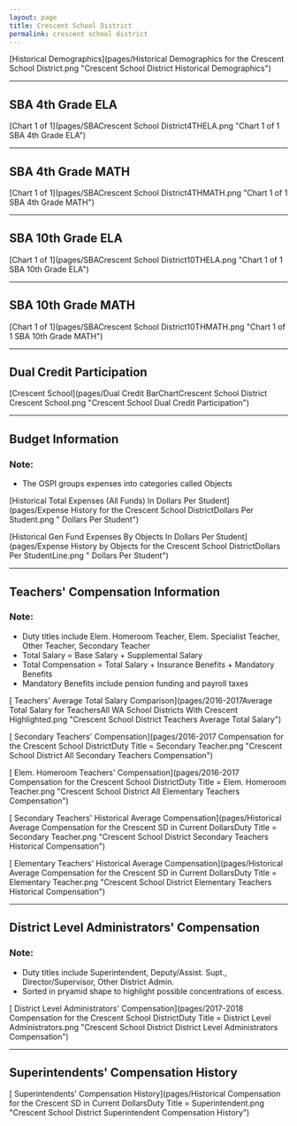 ```yaml
---
layout: page
title: Crescent School District
permalink: crescent school district
---
```



[Historical Demographics](pages/Historical Demographics for the Crescent School District.png "Crescent School District Historical Demographics")

___

## SBA 4th Grade ELA

[Chart 1 of 1](pages/SBACrescent School District4THELA.png "Chart 1 of 1 SBA 4th Grade ELA")


___

## SBA 4th Grade MATH

[Chart 1 of 1](pages/SBACrescent School District4THMATH.png "Chart 1 of 1 SBA 4th Grade MATH")


___

## SBA 10th Grade ELA

[Chart 1 of 1](pages/SBACrescent School District10THELA.png "Chart 1 of 1 SBA 10th Grade ELA")


___

## SBA 10th Grade MATH

[Chart 1 of 1](pages/SBACrescent School District10THMATH.png "Chart 1 of 1 SBA 10th Grade MATH")


___

## Dual Credit Participation

[Crescent School](pages/Dual Credit BarChartCrescent School District Crescent School.png "Crescent School Dual Credit Participation")


___

## Budget Information
### Note:
- The OSPI groups expenses into categories called Objects

[Historical Total Expenses (All Funds) In Dollars Per Student](pages/Expense History for the Crescent School DistrictDollars Per Student.png " Dollars Per Student")

[Historical Gen Fund Expenses By Objects In Dollars Per Student](pages/Expense History by Objects for the Crescent School DistrictDollars Per StudentLine.png " Dollars Per Student")


___

## Teachers' Compensation Information
### Note:
- Duty titles include Elem. Homeroom Teacher, Elem. Specialist Teacher, Other Teacher, Secondary Teacher
- Total Salary = Base Salary + Supplemental Salary
- Total Compensation = Total Salary + Insurance Benefits + Mandatory Benefits
- Mandatory Benefits include pension funding and payroll taxes

[ Teachers' Average Total Salary Comparison](pages/2016-2017Average Total Salary for TeachersAll WA School Districts With Crescent Highlighted.png "Crescent School District Teachers Average Total Salary")

[ Secondary Teachers' Compensation](pages/2016-2017 Compensation for the Crescent School DistrictDuty Title = Secondary Teacher.png "Crescent School District All Secondary Teachers Compensation")

[ Elem. Homeroom Teachers' Compensation](pages/2016-2017 Compensation for the Crescent School DistrictDuty Title = Elem. Homeroom Teacher.png "Crescent School District All Elementary Teachers Compensation")

[ Secondary Teachers' Historical Average Compensation](pages/Historical Average Compensation for the Crescent SD in Current DollarsDuty Title = Secondary Teacher.png "Crescent School District Secondary Teachers Historical Compensation")

[ Elementary Teachers' Historical Average Compensation](pages/Historical Average Compensation for the Crescent SD in Current DollarsDuty Title = Elementary Teacher.png "Crescent School District Elementary Teachers Historical Compensation")


___

## District Level Administrators' Compensation

### Note:
- Duty titles include Superintendent, Deputy/Assist. Supt., Director/Supervisor, Other District Admin.
- Sorted in pryamid shape to highlight possible concentrations of excess.

[ District Level Administrators' Compensation](pages/2017-2018 Compensation for the Crescent School DistrictDuty Title = District Level Administrators.png "Crescent School District District Level Administrators Compensation")


___

## Superintendents' Compensation History

[ Superintendents' Compensation History](pages/Historical Compensation for the Crescent SD in Current DollarsDuty Title = Superintendent.png "Crescent School District Superintendent Compensation History")

